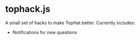 # tophack.js

A small set of hacks to make TopHat better. Currently includes:
- Notifications for new questions
